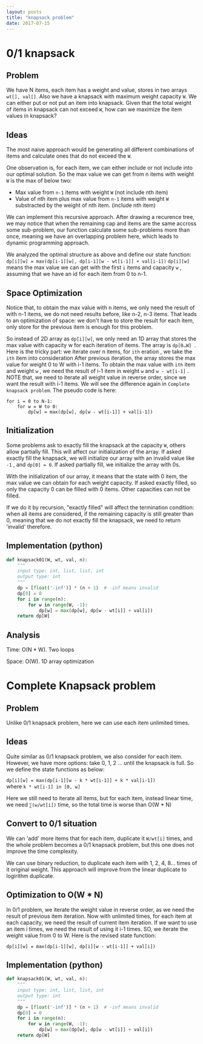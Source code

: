```yaml
---
layout: posts
title: "knapsack problem"
date: 2017-07-15
---
```



# 0/1 knapsack

## Problem

We have N items, each item has a weight and value, stores in two arrays `wt[], val[]`. Also we have a knapsack with maximum weight capacity `W`. We can either put or not put an item into knapsack. Given that the total weight of items in knapsack can not exceed `W`,  how can we maximize the item values in knapsack?

## Ideas

The most naive approach would be generating all different combinations of items and calculate ones that do not exceed the `W`. 

One observation is, for each item, we can either include or not include into our optimal solution. So the max value we can get from n items with weight `W` is the max of below two:
- Max value from `n-1` items with weight `W` (not include nth item)
- Value of nth item plus max value from `n-1` items with weight `W` substracted by the weight of nth item. (include nth item)

We can implement this recursive approach. After drawing a recurence tree, we may notice that when the remaining cap and items are the same accross some sub-problem, our function calculate some sub-problems more than once, meaning we have an overlapping problem here, which leads to dynamic programming approach.

We analyzed the optimal structure as above and define our state function:
` dp[i][w] = max(dp[i-1][w], dp[i-1][w - wt[i-1]] + val[i-1])`
 `dp[i][w]` means the max value we can get with the first `i` items and capacity `w` , assuming that we have an id for each item from 0 to n-1. 

## Space Optimization

Notice that, to obtain the max value with n items, we only need the result of with n-1 items, we do not need results before, like n-2, n-3 items. That leads to an optimization of space: we don't have to store the result for each item, only store for the previous item is enough for this problem. 

So instead of 2D array as `dp[i][w]`, we only need an 1D array that stores the max value with capacity w for each iteration of items. The array is `dp[0…W] `. Here is the tricky part: we iterate over n items, for `ith` eration , we take the `ith` item into consideration After previous iteration, the array stores the max value for weight 0 to W with i-1 items. To obtain the max value with `ith` item and weight `w` , we need the result of i-1 item in weight `w` and `w - wt[i-1]` .  NOTE that, we need to iterate all weight value in reverse order, since we want the result with i-1 items. We will see the difference again in `Complete knapsack problem`. The pseudo code is here:

```
for i = 0 to N-1:
	for w = W to 0:
		dp[w] = max(dp[w], dp[w - wt[i-1]] + val[i-1])
```

## Initialization

Some problems ask to exactly fill the knapsack at the capacity `W`, others allow partially fill. This will affect our initialization of the array. If asked exactly fill the knapsack, we will initialize our array with an invalid value like `-1` , and `dp[0] = 0`. If asked partially fill, we initialize the array with 0s. 

With the initialization of our array, it means that the state with 0 item, the max value we can obtain for each weight capacity. If asked exactly filled, so only the capacity 0 can be filled with 0 items. Other capacities can not be filled. 

If we do it by recursion, "exactly filled" will affect the termination condition: when all items are considered, if the remaining capacity is still greater than 0, meaning that we do not exactly fill the knapsack, we need to return 'invalid' therefore. 

## Implementation (python)

```python
def knapsack01(W, wt, val, n):
    """
    input type: int, list, list, int
    output type: int
    """
    dp = [float('-inf')] * (n + 1)  # -inf means invalid 
    dp[0] = 0
    for i in range(n):
        for w in range(W, -1):
            dp[w] = max(dp[w], dp[w - wt[i]] + val[i])
    return dp[W]
```

## Analysis

Time: O(N * W).  Two loops 

Space: O(W).  1D array optimization



# Complete Knapsack problem

## Problem

Unlike 0/1 knapsack problem, here we can use each item unlimited times. 

## Ideas

Quite similar as 0/1 knapsack problem, we also consider for each item. However, we have more options: take 0, 1, 2 … until the knapsack is full. So we define the state functions as below:

`dp[i][w] = max(dp[i-1][w - k * wt[i-1]] + k * val[i-1])`  
where `k * wt[i-1] in [0, w]`

Here we still need to iterate all items, but for each item, instead linear time, we need `∑(w/wt[i])` time, so the total time is worse than O(W * N)

## Convert to 0/1 situation

We can 'add' more items that for each item, duplicate it `W/wt[i]` times, and the whole problem becomes a 0/1 knapsack problem, but this one does not improve the time complexity. 

We can use binary reduction, to duplicate each item with 1, 2, 4, 8… times of it original weight. This approach will improve from the linear duplicate to logirithm duplicate. 

## Optimization to O(W * N)

In 0/1 problem, we iterate the weight value in reverse order, as we need the result of previous item iteration. Now with unlimited times, for each item at each capacity, we need the result of current item iteration. If we want to use an item i times, we need the result of using it i-1 times. SO, we iterate the weight value from 0 to W. Here is the revised state function:

`dp[i][w] = max(dp[i-1][w], dp[i][w - wt[i-1]] + val[i])`

## Implementation (python)

```python
def knapsack01(W, wt, val, n):
    """
    input type: int, list, list, int
    output type: int
    """
    dp = [float('-inf')] * (n + 1)  # -inf means invalid 
    dp[0] = 0
    for i in range(n):
        for w in range(W, -1):
            dp[w] = max(dp[w], dp[w - wt[i]] + val[i])
    return dp[W]
```

